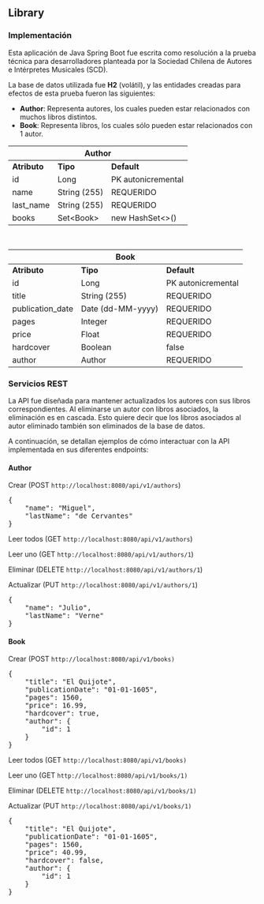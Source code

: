 <h2>Library</h2>
<h3>Implementación</h3>
<p>
  Esta aplicación de Java Spring Boot fue escrita como resolución a la prueba técnica para desarrolladores planteada
  por la Sociedad Chilena de Autores e Intérpretes Musicales (SCD).
</p>
<p>
  La base de datos utilizada fue <b>H2</b> (volátil), y las entidades creadas para efectos de esta prueba fueron las siguientes:
</p>

<ul>
    <li><b>Author</b>: Representa autores, los cuales pueden estar relacionados con muchos libros distintos.</li>
    <li><b>Book</b>: Representa libros, los cuales sólo pueden estar relacionados con 1 autor.</li>
</ul>

<table>
    <thead>
    <tr>
        <th colspan="3">Author</th>
    </tr>
    </thead>
    <tbody>
    <tr>
        <td><b>Atributo</b></td>
        <td><b>Tipo</b></td>
        <td><b>Default</b></td>
    </tr>
    <tr>
        <td>id</td>
        <td>Long</td>
        <td>PK autonicremental</td>
    </tr>
    <tr>
        <td>name</td>
        <td>String (255)</td>
        <td>REQUERIDO</td>
    </tr>
    <tr>
        <td>last_name</td>
        <td>String (255)</td>
        <td>REQUERIDO</td>
    </tr>
    <tr>
        <td>books</td>
        <td>Set&lt;Book&gt;</td>
        <td>new HashSet<>()</td>
    </tr>
    </tbody>
</table>

<br/>

<table>
    <thead>
    <tr>
        <th colspan="3">Book</th>
    </tr>
    </thead>
    <tbody>
    <tr>
        <td><b>Atributo</b></td>
        <td><b>Tipo</b></td>
        <td><b>Default</b></td>
    </tr>
    <tr>
        <td>id</td>
        <td>Long</td>
        <td>PK autonicremental</td>
    </tr>
    <tr>
        <td>title</td>
        <td>String (255)</td>
        <td>REQUERIDO</td>
    </tr>
    <tr>
        <td>publication_date</td>
        <td>Date (dd-MM-yyyy)</td>
        <td>REQUERIDO</td>
    </tr>
    <tr>
        <td>pages</td>
        <td>Integer</td>
        <td>REQUERIDO</td>
    </tr>
    <tr>
        <td>price</td>
        <td>Float</td>
        <td>REQUERIDO</td>
    </tr>
    <tr>
        <td>hardcover</td>
        <td>Boolean</td>
        <td>false</td>
    </tr>
    <tr>
        <td>author</td>
        <td>Author</td>
        <td>REQUERIDO</td>
    </tr>
    </tbody>
</table>

<h3>Servicios REST</h3>

<p>La API fue diseñada para mantener actualizados los autores con sus libros correspondientes. Al eliminarse un
    autor con libros asociados, la eliminación es en cascada. Esto quiere decir que los libros asociados al autor
    eliminado también son eliminados de la base de datos.
</p>
<p>A continuación, se detallan ejemplos de cómo interactuar con la API implementada en sus diferentes endpoints:</p>

<h4>Author</h4>

<p>Crear (POST <code>http://localhost:8080/api/v1/authors</code>)</p>
<pre>
{
    "name": "Miguel",
    "lastName": "de Cervantes"
}
</pre>
<p>Leer todos (GET <code>http://localhost:8080/api/v1/authors</code>)</p>
<p>Leer uno (GET <code>http://localhost:8080/api/v1/authors/1</code>)</p>
<p>Eliminar (DELETE <code>http://localhost:8080/api/v1/authors/1</code>)</p>
<p>Actualizar (PUT <code>http://localhost:8080/api/v1/authors/1</code>)</p>
<pre>
{
    "name": "Julio",
    "lastName": "Verne"
}
</pre>

<h4>Book</h4>

<p>Crear (POST <code>http://localhost:8080/api/v1/books)</code></p>
<pre>
{
    "title": "El Quijote",
    "publicationDate": "01-01-1605",
    "pages": 1560,
    "price": 16.99,
    "hardcover": true,
    "author": {
        "id": 1
    }
}
</pre>
<p>Leer todos (GET <code>http://localhost:8080/api/v1/books)</code></p>
<p>Leer uno (GET <code>http://localhost:8080/api/v1/books/1)</code></p>
<p>Eliminar (DELETE <code>http://localhost:8080/api/v1/books/1)</code></p>
<p>Actualizar (PUT <code>http://localhost:8080/api/v1/books/1)</code></p>
<pre>
{
    "title": "El Quijote",
    "publicationDate": "01-01-1605",
    "pages": 1560,
    "price": 40.99,
    "hardcover": false,
    "author": {
        "id": 1
    }
}
</pre>
